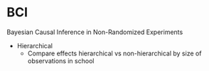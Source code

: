 # BCI
Bayesian Causal Inference in Non-Randomized Experiments

* Hierarchical 
     * Compare effects hierarchical vs non-hierarchical by size of observations in school
